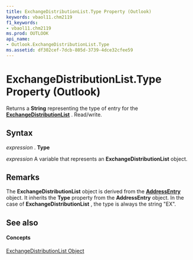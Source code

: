 ```yaml
---
title: ExchangeDistributionList.Type Property (Outlook)
keywords: vbaol11.chm2119
f1_keywords:
- vbaol11.chm2119
ms.prod: OUTLOOK
api_name:
- Outlook.ExchangeDistributionList.Type
ms.assetid: df302cef-7dcb-805d-3739-4dce32cfee59
---
```



# ExchangeDistributionList.Type Property (Outlook)

Returns a  **String** representing the type of entry for the **[ExchangeDistributionList](exchangedistributionlist-object-outlook.md)** . Read/write.


## Syntax

 _expression_ . **Type**

 _expression_ A variable that represents an **ExchangeDistributionList** object.


## Remarks

The  **ExchangeDistributionList** object is derived from the **[AddressEntry](addressentry-object-outlook.md)** object. It inherits the **Type** property from the **AddressEntry** object. In the case of **ExchangeDistributionList** , the type is always the string "EX".


## See also


#### Concepts


[ExchangeDistributionList Object](exchangedistributionlist-object-outlook.md)

